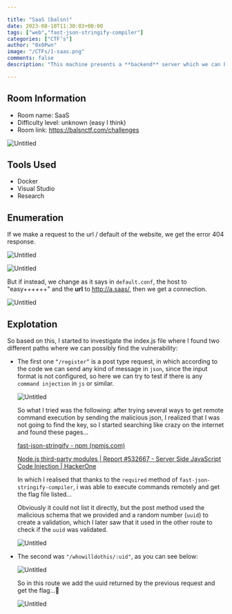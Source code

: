 ```yaml
---

title: "SaaS (balsn)"
date: 2023-08-10T11:30:03+00:00
tags: ["web","fast-json-stringify-compiler"]
categories: ["CTF’s"]
author: "0x0Pwn"
image: "/CTFs/1-saas.png"
comments: false
description: "This machine presents a **backend** server which we can breach thanks to a remote execution of commands in the POST request due to the **fast-json-stringify-compiler** library."

---
```


## Room Information

- Room name: SaaS
- Difficulty level: unknown (easy I think)
- Room link: https://balsnctf.com/challenges

![Untitled](/CTFs/1-saas.png)

## Tools Used

- Docker
- Visual Studio
- Research

## Enumeration

If we make a request to the url / default of the website, we get the error 404 response.

![Untitled](/CTFs/2-saas.png)

![Untitled](/CTFs/3-saas.png)

But if instead, we change as it says in `default.conf`, the host to "easy++++++" and the **url** to http://a.saas/, then we get a connection.

![Untitled](/CTFs/4-saas.png)

## Explotation

So based on this, I started to investigate the index.js file where I found two different paths where we can possibly find the vulnerability:

- The first one `“/register”` is a post type request, in which according to the code we can send any kind of message in `json`, since the input format is not configured, so here we can try to test if there is any `command injection` in `js` or similar.
    
    ![Untitled](/CTFs/5-saas.png)

    So what I tried was the following: after trying several ways to get remote command execution by sending the malicious json, I realized that I was not going to find the key, so I started searching like crazy on the internet and found these pages…
    
    [fast-json-stringify - npm (npmjs.com)](https://www.npmjs.com/package/fast-json-stringify)
    
    [Node.js third-party modules | Report #532667 - Server Side JavaScript Code Injection | HackerOne](https://hackerone.com/reports/532667)
    
    In which I realised that thanks to the `required` method of `fast-json-stringify-compiler`, i was able to execute commands remotely and get the flag file listed…
    
    Obviously it could not list it directly, but the post method used the malicious schema that we provided and a random number (`uuid`) to create a validation, which I later saw that it used in the other route to check if the `uuid` was validated.
    
    ![Untitled](/CTFs/6-saas.png)
    

- The second was `"/whowilldothis/:uid"`, as you can see below:
    
    ![Untitled](/CTFs/7-saas.png)
    
    So in this route we add the uuid returned by the previous request and get the flag…👹

    ![Untitled](/CTFs/8-saas.png)




